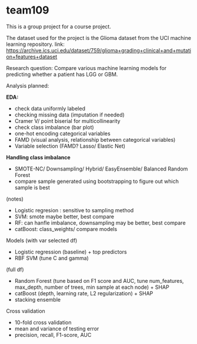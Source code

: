 # team109
This is a group project for a course project. 

The dataset used for the project is the Glioma dataset from the UCI machine learning repository.
link: https://archive.ics.uci.edu/dataset/759/glioma+grading+clinical+and+mutation+features+dataset

Research question: 
Compare various machine learning models for predicting whether a patient has LGG or GBM.

Analysis planned:

**EDA:**
-  check data uniformly labeled
-  checking missing data (imputation if needed)
-  Cramer V/ point biserial for multicollinearity
-  check class imbalance (bar plot)
-  one-hot encoding categorical variables
-  FAMD (visual analysis, relationship between categorical variables)
-  Variable selection (FAMD? Lasso/ Elastic Net)

**Handling class imbalance**
- SMOTE-NC/ Downsampling/ Hybrid/ EasyEnsemble/ Balanced Random Forest
- compare sample generated using bootstrapping to figure out which sample is best

(notes)
- Logistic regresion : sensitive to sampling method
- SVM: smote maybe better, best compare
- RF: can hanfle imbalance, downsampling may be better, best compare
- catBoost: class_weights/ compare models

Models
(with var selected df)
- Logistic regression (baseline) + top predictors 
- RBF SVM (tune C and gamma)

(full df)
- Random Forest (tune based on F1 score and AUC, tune num_features, max_depth, number of trees, min sample at each node) + SHAP
- catBoost (depth, learning rate, L2 regularization) + SHAP
- stacking ensemble

Cross validation 
- 10-fold cross validation
- mean and variance of testing error
- precision, recall, F1-score, AUC
